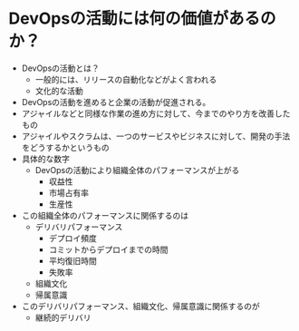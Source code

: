 # DevOpsの活動には何の価値があるのか？
- DevOpsの活動とは？
  - 一般的には、リリースの自動化などがよく言われる
  - 文化的な活動
- DevOpsの活動を進めると企業の活動が促進される。
- アジャイルなどと同様な作業の進め方に対して、今までのやり方を改善したもの
- アジャイルやスクラムは、一つのサービスやビジネスに対して、開発の手法をどうするかというもの
- 具体的な数字
  - DevOpsの活動により組織全体のパフォーマンスが上がる
    - 収益性
    - 市場占有率
    - 生産性
- この組織全体のパフォーマンスに関係するのは
  - デリバリパフォーマンス
    - デプロイ頻度
    - コミットからデプロイまでの時間
    - 平均復旧時間
    - 失敗率
  - 組織文化
  - 帰属意識
- このデリバリパフォーマンス、組織文化、帰属意識に関係するのが
  - 継続的デリバリ


